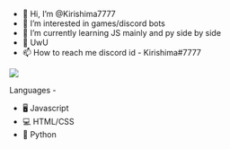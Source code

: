 - 👋 Hi, I’m @Kirishima7777
- 👀 I’m interested in games/discord bots
- 🌱 I’m currently learning JS mainly and py side by side
- 💞️ UwU
- 📫 How to reach me discord id - Kirishima#7777


[![](https://discord.c99.nl/widget/theme-3/497770611578503261.png)](https://discord.gg/75tGbKyNzH)

Languages - 
- 🖥️ Javascript
- 💻 HTML/CSS
- 🐍 Python

[discord]: https://discord.gg/75tGbKyNzH
